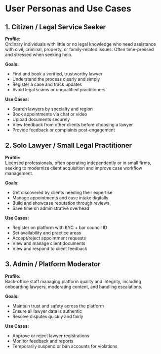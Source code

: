 # User Personas and Use Cases

## 1. Citizen / Legal Service Seeker

**Profile:**  
Ordinary individuals with little or no legal knowledge who need assistance with civil, criminal, property, or family-related issues. Often time-pressed and stressed when seeking help.

**Goals:**

- Find and book a verified, trustworthy lawyer
- Understand the process clearly and simply
- Register a case and track updates
- Avoid legal scams or unqualified practitioners

**Use Cases:**

- Search lawyers by specialty and region
- Book appointments via chat or video
- Upload documents securely
- View feedback from other clients before choosing a lawyer
- Provide feedback or complaints post-engagement

## 2. Solo Lawyer / Small Legal Practitioner

**Profile:**  
Licensed professionals, often operating independently or in small firms, seeking to modernize client acquisition and improve case workflow management.

**Goals:**

- Get discovered by clients needing their expertise
- Manage appointments and case intake digitally
- Build and showcase reputation through reviews
- Save time on administrative overhead

**Use Cases:**

- Register on platform with KYC + bar council ID
- Set availability and practice areas
- Accept/reject appointment requests
- View and manage client documents
- View and respond to client feedback

## 3. Admin / Platform Moderator

**Profile:**  
Back-office staff managing platform quality and integrity, including onboarding lawyers, moderating content, and handling escalations.

**Goals:**

- Maintain trust and safety across the platform
- Ensure all lawyer data is authentic
- Resolve disputes quickly and fairly

**Use Cases:**

- Approve or reject lawyer registrations
- Monitor feedback and reports
- Temporarily suspend or ban accounts for violations
